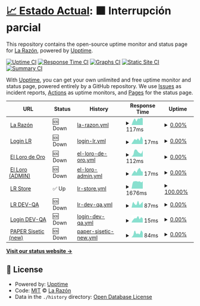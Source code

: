 # [📈 Estado Actual](https://radar.la-razon.com): <!--live status--> **🟧 Interrupción parcial**

This repository contains the open-source uptime monitor and status page for [La Razón](www.la-razon.com), powered by [Upptime](https://github.com/upptime/upptime).

[![Uptime CI](https://github.com/la-razonbo/radar/workflows/Uptime%20CI/badge.svg)](https://github.com/la-razonbo/radar/actions?query=workflow%3A%22Uptime+CI%22)
[![Response Time CI](https://github.com/la-razonbo/radar/workflows/Response%20Time%20CI/badge.svg)](https://github.com/la-razonbo/radar/actions?query=workflow%3A%22Response+Time+CI%22)
[![Graphs CI](https://github.com/la-razonbo/radar/workflows/Graphs%20CI/badge.svg)](https://github.com/la-razonbo/radar/actions?query=workflow%3A%22Graphs+CI%22)
[![Static Site CI](https://github.com/la-razonbo/radar/workflows/Static%20Site%20CI/badge.svg)](https://github.com/la-razonbo/radar/actions?query=workflow%3A%22Static+Site+CI%22)
[![Summary CI](https://github.com/la-razonbo/radar/workflows/Summary%20CI/badge.svg)](https://github.com/la-razonbo/radar/actions?query=workflow%3A%22Summary+CI%22)

With [Upptime](https://upptime.js.org), you can get your own unlimited and free uptime monitor and status page, powered entirely by a GitHub repository. We use [Issues](https://github.com/la-razonbo/radar/issues) as incident reports, [Actions](https://github.com/la-razonbo/radar/actions) as uptime monitors, and [Pages](https://radar.la-razon.com) for the status page.

<!--start: status pages-->
<!-- This summary is generated by Upptime (https://github.com/upptime/upptime) -->
<!-- Do not edit this manually, your changes will be overwritten -->
<!-- prettier-ignore -->
| URL | Status | History | Response Time | Uptime |
| --- | ------ | ------- | ------------- | ------ |
| <img alt="" src="https://cdn.jsdelivr.net/gh/la-razonbo/radar@master/assets/lr-icon.svg" height="13"> [La Razón](https://www.la-razon.com) | 🆘 Down | [la-razon.yml](https://github.com/la-razonbo/radar/commits/HEAD/history/la-razon.yml) | <details><summary><img alt="Response time graph" src="./graphs/la-razon/response-time-week.png" height="20"> 117ms</summary><br><a href="https://radar.la-razon.com/history/la-razon"><img alt="Response time 93" src="https://img.shields.io/endpoint?url=https%3A%2F%2Fraw.githubusercontent.com%2Fla-razonbo%2Fradar%2FHEAD%2Fapi%2Fla-razon%2Fresponse-time.json"></a><br><a href="https://radar.la-razon.com/history/la-razon"><img alt="24-hour response time 147" src="https://img.shields.io/endpoint?url=https%3A%2F%2Fraw.githubusercontent.com%2Fla-razonbo%2Fradar%2FHEAD%2Fapi%2Fla-razon%2Fresponse-time-day.json"></a><br><a href="https://radar.la-razon.com/history/la-razon"><img alt="7-day response time 117" src="https://img.shields.io/endpoint?url=https%3A%2F%2Fraw.githubusercontent.com%2Fla-razonbo%2Fradar%2FHEAD%2Fapi%2Fla-razon%2Fresponse-time-week.json"></a><br><a href="https://radar.la-razon.com/history/la-razon"><img alt="30-day response time 95" src="https://img.shields.io/endpoint?url=https%3A%2F%2Fraw.githubusercontent.com%2Fla-razonbo%2Fradar%2FHEAD%2Fapi%2Fla-razon%2Fresponse-time-month.json"></a><br><a href="https://radar.la-razon.com/history/la-razon"><img alt="1-year response time 93" src="https://img.shields.io/endpoint?url=https%3A%2F%2Fraw.githubusercontent.com%2Fla-razonbo%2Fradar%2FHEAD%2Fapi%2Fla-razon%2Fresponse-time-year.json"></a></details> | <details><summary><a href="https://radar.la-razon.com/history/la-razon">0.00%</a></summary><a href="https://radar.la-razon.com/history/la-razon"><img alt="All-time uptime 1.02%" src="https://img.shields.io/endpoint?url=https%3A%2F%2Fraw.githubusercontent.com%2Fla-razonbo%2Fradar%2FHEAD%2Fapi%2Fla-razon%2Fuptime.json"></a><br><a href="https://radar.la-razon.com/history/la-razon"><img alt="24-hour uptime 0.00%" src="https://img.shields.io/endpoint?url=https%3A%2F%2Fraw.githubusercontent.com%2Fla-razonbo%2Fradar%2FHEAD%2Fapi%2Fla-razon%2Fuptime-day.json"></a><br><a href="https://radar.la-razon.com/history/la-razon"><img alt="7-day uptime 0.00%" src="https://img.shields.io/endpoint?url=https%3A%2F%2Fraw.githubusercontent.com%2Fla-razonbo%2Fradar%2FHEAD%2Fapi%2Fla-razon%2Fuptime-week.json"></a><br><a href="https://radar.la-razon.com/history/la-razon"><img alt="30-day uptime 0.00%" src="https://img.shields.io/endpoint?url=https%3A%2F%2Fraw.githubusercontent.com%2Fla-razonbo%2Fradar%2FHEAD%2Fapi%2Fla-razon%2Fuptime-month.json"></a><br><a href="https://radar.la-razon.com/history/la-razon"><img alt="1-year uptime 1.02%" src="https://img.shields.io/endpoint?url=https%3A%2F%2Fraw.githubusercontent.com%2Fla-razonbo%2Fradar%2FHEAD%2Fapi%2Fla-razon%2Fuptime-year.json"></a></details>
| <img alt="" src="https://cdn.jsdelivr.net/gh/la-razonbo/radar@master/assets/lr-icon.svg" height="13"> [Login LR](https://www.la-razon.com/login) | 🆘 Down | [login-lr.yml](https://github.com/la-razonbo/radar/commits/HEAD/history/login-lr.yml) | <details><summary><img alt="Response time graph" src="./graphs/login-lr/response-time-week.png" height="20"> 17ms</summary><br><a href="https://radar.la-razon.com/history/login-lr"><img alt="Response time 19" src="https://img.shields.io/endpoint?url=https%3A%2F%2Fraw.githubusercontent.com%2Fla-razonbo%2Fradar%2FHEAD%2Fapi%2Flogin-lr%2Fresponse-time.json"></a><br><a href="https://radar.la-razon.com/history/login-lr"><img alt="24-hour response time 20" src="https://img.shields.io/endpoint?url=https%3A%2F%2Fraw.githubusercontent.com%2Fla-razonbo%2Fradar%2FHEAD%2Fapi%2Flogin-lr%2Fresponse-time-day.json"></a><br><a href="https://radar.la-razon.com/history/login-lr"><img alt="7-day response time 17" src="https://img.shields.io/endpoint?url=https%3A%2F%2Fraw.githubusercontent.com%2Fla-razonbo%2Fradar%2FHEAD%2Fapi%2Flogin-lr%2Fresponse-time-week.json"></a><br><a href="https://radar.la-razon.com/history/login-lr"><img alt="30-day response time 13" src="https://img.shields.io/endpoint?url=https%3A%2F%2Fraw.githubusercontent.com%2Fla-razonbo%2Fradar%2FHEAD%2Fapi%2Flogin-lr%2Fresponse-time-month.json"></a><br><a href="https://radar.la-razon.com/history/login-lr"><img alt="1-year response time 19" src="https://img.shields.io/endpoint?url=https%3A%2F%2Fraw.githubusercontent.com%2Fla-razonbo%2Fradar%2FHEAD%2Fapi%2Flogin-lr%2Fresponse-time-year.json"></a></details> | <details><summary><a href="https://radar.la-razon.com/history/login-lr">0.00%</a></summary><a href="https://radar.la-razon.com/history/login-lr"><img alt="All-time uptime 1.02%" src="https://img.shields.io/endpoint?url=https%3A%2F%2Fraw.githubusercontent.com%2Fla-razonbo%2Fradar%2FHEAD%2Fapi%2Flogin-lr%2Fuptime.json"></a><br><a href="https://radar.la-razon.com/history/login-lr"><img alt="24-hour uptime 0.00%" src="https://img.shields.io/endpoint?url=https%3A%2F%2Fraw.githubusercontent.com%2Fla-razonbo%2Fradar%2FHEAD%2Fapi%2Flogin-lr%2Fuptime-day.json"></a><br><a href="https://radar.la-razon.com/history/login-lr"><img alt="7-day uptime 0.00%" src="https://img.shields.io/endpoint?url=https%3A%2F%2Fraw.githubusercontent.com%2Fla-razonbo%2Fradar%2FHEAD%2Fapi%2Flogin-lr%2Fuptime-week.json"></a><br><a href="https://radar.la-razon.com/history/login-lr"><img alt="30-day uptime 0.00%" src="https://img.shields.io/endpoint?url=https%3A%2F%2Fraw.githubusercontent.com%2Fla-razonbo%2Fradar%2FHEAD%2Fapi%2Flogin-lr%2Fuptime-month.json"></a><br><a href="https://radar.la-razon.com/history/login-lr"><img alt="1-year uptime 1.02%" src="https://img.shields.io/endpoint?url=https%3A%2F%2Fraw.githubusercontent.com%2Fla-razonbo%2Fradar%2FHEAD%2Fapi%2Flogin-lr%2Fuptime-year.json"></a></details>
| <img alt="" src="https://lorodeoro.la-razon.com/img/logo/favicon.png" height="13"> [El Loro de Oro](https://lorodeoro.la-razon.com) | 🆘 Down | [el-loro-de-oro.yml](https://github.com/la-razonbo/radar/commits/HEAD/history/el-loro-de-oro.yml) | <details><summary><img alt="Response time graph" src="./graphs/el-loro-de-oro/response-time-week.png" height="20"> 112ms</summary><br><a href="https://radar.la-razon.com/history/el-loro-de-oro"><img alt="Response time 117" src="https://img.shields.io/endpoint?url=https%3A%2F%2Fraw.githubusercontent.com%2Fla-razonbo%2Fradar%2FHEAD%2Fapi%2Fel-loro-de-oro%2Fresponse-time.json"></a><br><a href="https://radar.la-razon.com/history/el-loro-de-oro"><img alt="24-hour response time 116" src="https://img.shields.io/endpoint?url=https%3A%2F%2Fraw.githubusercontent.com%2Fla-razonbo%2Fradar%2FHEAD%2Fapi%2Fel-loro-de-oro%2Fresponse-time-day.json"></a><br><a href="https://radar.la-razon.com/history/el-loro-de-oro"><img alt="7-day response time 112" src="https://img.shields.io/endpoint?url=https%3A%2F%2Fraw.githubusercontent.com%2Fla-razonbo%2Fradar%2FHEAD%2Fapi%2Fel-loro-de-oro%2Fresponse-time-week.json"></a><br><a href="https://radar.la-razon.com/history/el-loro-de-oro"><img alt="30-day response time 91" src="https://img.shields.io/endpoint?url=https%3A%2F%2Fraw.githubusercontent.com%2Fla-razonbo%2Fradar%2FHEAD%2Fapi%2Fel-loro-de-oro%2Fresponse-time-month.json"></a><br><a href="https://radar.la-razon.com/history/el-loro-de-oro"><img alt="1-year response time 117" src="https://img.shields.io/endpoint?url=https%3A%2F%2Fraw.githubusercontent.com%2Fla-razonbo%2Fradar%2FHEAD%2Fapi%2Fel-loro-de-oro%2Fresponse-time-year.json"></a></details> | <details><summary><a href="https://radar.la-razon.com/history/el-loro-de-oro">0.00%</a></summary><a href="https://radar.la-razon.com/history/el-loro-de-oro"><img alt="All-time uptime 1.02%" src="https://img.shields.io/endpoint?url=https%3A%2F%2Fraw.githubusercontent.com%2Fla-razonbo%2Fradar%2FHEAD%2Fapi%2Fel-loro-de-oro%2Fuptime.json"></a><br><a href="https://radar.la-razon.com/history/el-loro-de-oro"><img alt="24-hour uptime 0.00%" src="https://img.shields.io/endpoint?url=https%3A%2F%2Fraw.githubusercontent.com%2Fla-razonbo%2Fradar%2FHEAD%2Fapi%2Fel-loro-de-oro%2Fuptime-day.json"></a><br><a href="https://radar.la-razon.com/history/el-loro-de-oro"><img alt="7-day uptime 0.00%" src="https://img.shields.io/endpoint?url=https%3A%2F%2Fraw.githubusercontent.com%2Fla-razonbo%2Fradar%2FHEAD%2Fapi%2Fel-loro-de-oro%2Fuptime-week.json"></a><br><a href="https://radar.la-razon.com/history/el-loro-de-oro"><img alt="30-day uptime 0.00%" src="https://img.shields.io/endpoint?url=https%3A%2F%2Fraw.githubusercontent.com%2Fla-razonbo%2Fradar%2FHEAD%2Fapi%2Fel-loro-de-oro%2Fuptime-month.json"></a><br><a href="https://radar.la-razon.com/history/el-loro-de-oro"><img alt="1-year uptime 1.02%" src="https://img.shields.io/endpoint?url=https%3A%2F%2Fraw.githubusercontent.com%2Fla-razonbo%2Fradar%2FHEAD%2Fapi%2Fel-loro-de-oro%2Fuptime-year.json"></a></details>
| <img alt="" src="https://lorodeoro.la-razon.com/img/logo/favicon.png" height="13"> [El Loro (ADMIN)](https://lorodeoro.la-razon.com/admin) | 🆘 Down | [el-loro-admin.yml](https://github.com/la-razonbo/radar/commits/HEAD/history/el-loro-admin.yml) | <details><summary><img alt="Response time graph" src="./graphs/el-loro-admin/response-time-week.png" height="20"> 17ms</summary><br><a href="https://radar.la-razon.com/history/el-loro-admin"><img alt="Response time 47" src="https://img.shields.io/endpoint?url=https%3A%2F%2Fraw.githubusercontent.com%2Fla-razonbo%2Fradar%2FHEAD%2Fapi%2Fel-loro-admin%2Fresponse-time.json"></a><br><a href="https://radar.la-razon.com/history/el-loro-admin"><img alt="24-hour response time 19" src="https://img.shields.io/endpoint?url=https%3A%2F%2Fraw.githubusercontent.com%2Fla-razonbo%2Fradar%2FHEAD%2Fapi%2Fel-loro-admin%2Fresponse-time-day.json"></a><br><a href="https://radar.la-razon.com/history/el-loro-admin"><img alt="7-day response time 17" src="https://img.shields.io/endpoint?url=https%3A%2F%2Fraw.githubusercontent.com%2Fla-razonbo%2Fradar%2FHEAD%2Fapi%2Fel-loro-admin%2Fresponse-time-week.json"></a><br><a href="https://radar.la-razon.com/history/el-loro-admin"><img alt="30-day response time 14" src="https://img.shields.io/endpoint?url=https%3A%2F%2Fraw.githubusercontent.com%2Fla-razonbo%2Fradar%2FHEAD%2Fapi%2Fel-loro-admin%2Fresponse-time-month.json"></a><br><a href="https://radar.la-razon.com/history/el-loro-admin"><img alt="1-year response time 47" src="https://img.shields.io/endpoint?url=https%3A%2F%2Fraw.githubusercontent.com%2Fla-razonbo%2Fradar%2FHEAD%2Fapi%2Fel-loro-admin%2Fresponse-time-year.json"></a></details> | <details><summary><a href="https://radar.la-razon.com/history/el-loro-admin">0.00%</a></summary><a href="https://radar.la-razon.com/history/el-loro-admin"><img alt="All-time uptime 1.02%" src="https://img.shields.io/endpoint?url=https%3A%2F%2Fraw.githubusercontent.com%2Fla-razonbo%2Fradar%2FHEAD%2Fapi%2Fel-loro-admin%2Fuptime.json"></a><br><a href="https://radar.la-razon.com/history/el-loro-admin"><img alt="24-hour uptime 0.00%" src="https://img.shields.io/endpoint?url=https%3A%2F%2Fraw.githubusercontent.com%2Fla-razonbo%2Fradar%2FHEAD%2Fapi%2Fel-loro-admin%2Fuptime-day.json"></a><br><a href="https://radar.la-razon.com/history/el-loro-admin"><img alt="7-day uptime 0.00%" src="https://img.shields.io/endpoint?url=https%3A%2F%2Fraw.githubusercontent.com%2Fla-razonbo%2Fradar%2FHEAD%2Fapi%2Fel-loro-admin%2Fuptime-week.json"></a><br><a href="https://radar.la-razon.com/history/el-loro-admin"><img alt="30-day uptime 0.00%" src="https://img.shields.io/endpoint?url=https%3A%2F%2Fraw.githubusercontent.com%2Fla-razonbo%2Fradar%2FHEAD%2Fapi%2Fel-loro-admin%2Fuptime-month.json"></a><br><a href="https://radar.la-razon.com/history/el-loro-admin"><img alt="1-year uptime 1.02%" src="https://img.shields.io/endpoint?url=https%3A%2F%2Fraw.githubusercontent.com%2Fla-razonbo%2Fradar%2FHEAD%2Fapi%2Fel-loro-admin%2Fuptime-year.json"></a></details>
| <img alt="" src="https://icons.duckduckgo.com/ip3/la-razon.ventas.com.bo.ico" height="13"> [LR Store](https://la-razon.ventas.com.bo) | ✅ Up | [lr-store.yml](https://github.com/la-razonbo/radar/commits/HEAD/history/lr-store.yml) | <details><summary><img alt="Response time graph" src="./graphs/lr-store/response-time-week.png" height="20"> 1676ms</summary><br><a href="https://radar.la-razon.com/history/lr-store"><img alt="Response time 2028" src="https://img.shields.io/endpoint?url=https%3A%2F%2Fraw.githubusercontent.com%2Fla-razonbo%2Fradar%2FHEAD%2Fapi%2Flr-store%2Fresponse-time.json"></a><br><a href="https://radar.la-razon.com/history/lr-store"><img alt="24-hour response time 1500" src="https://img.shields.io/endpoint?url=https%3A%2F%2Fraw.githubusercontent.com%2Fla-razonbo%2Fradar%2FHEAD%2Fapi%2Flr-store%2Fresponse-time-day.json"></a><br><a href="https://radar.la-razon.com/history/lr-store"><img alt="7-day response time 1676" src="https://img.shields.io/endpoint?url=https%3A%2F%2Fraw.githubusercontent.com%2Fla-razonbo%2Fradar%2FHEAD%2Fapi%2Flr-store%2Fresponse-time-week.json"></a><br><a href="https://radar.la-razon.com/history/lr-store"><img alt="30-day response time 2036" src="https://img.shields.io/endpoint?url=https%3A%2F%2Fraw.githubusercontent.com%2Fla-razonbo%2Fradar%2FHEAD%2Fapi%2Flr-store%2Fresponse-time-month.json"></a><br><a href="https://radar.la-razon.com/history/lr-store"><img alt="1-year response time 2028" src="https://img.shields.io/endpoint?url=https%3A%2F%2Fraw.githubusercontent.com%2Fla-razonbo%2Fradar%2FHEAD%2Fapi%2Flr-store%2Fresponse-time-year.json"></a></details> | <details><summary><a href="https://radar.la-razon.com/history/lr-store">100.00%</a></summary><a href="https://radar.la-razon.com/history/lr-store"><img alt="All-time uptime 97.67%" src="https://img.shields.io/endpoint?url=https%3A%2F%2Fraw.githubusercontent.com%2Fla-razonbo%2Fradar%2FHEAD%2Fapi%2Flr-store%2Fuptime.json"></a><br><a href="https://radar.la-razon.com/history/lr-store"><img alt="24-hour uptime 100.00%" src="https://img.shields.io/endpoint?url=https%3A%2F%2Fraw.githubusercontent.com%2Fla-razonbo%2Fradar%2FHEAD%2Fapi%2Flr-store%2Fuptime-day.json"></a><br><a href="https://radar.la-razon.com/history/lr-store"><img alt="7-day uptime 100.00%" src="https://img.shields.io/endpoint?url=https%3A%2F%2Fraw.githubusercontent.com%2Fla-razonbo%2Fradar%2FHEAD%2Fapi%2Flr-store%2Fuptime-week.json"></a><br><a href="https://radar.la-razon.com/history/lr-store"><img alt="30-day uptime 100.00%" src="https://img.shields.io/endpoint?url=https%3A%2F%2Fraw.githubusercontent.com%2Fla-razonbo%2Fradar%2FHEAD%2Fapi%2Flr-store%2Fuptime-month.json"></a><br><a href="https://radar.la-razon.com/history/lr-store"><img alt="1-year uptime 97.67%" src="https://img.shields.io/endpoint?url=https%3A%2F%2Fraw.githubusercontent.com%2Fla-razonbo%2Fradar%2FHEAD%2Fapi%2Flr-store%2Fuptime-year.json"></a></details>
| <img alt="" src="https://cdn.jsdelivr.net/gh/la-razonbo/radar@master/assets/lr-icon.svg" height="13"> [LR DEV-QA](https://dev-qa.la-razon.com) | 🆘 Down | [lr-dev-qa.yml](https://github.com/la-razonbo/radar/commits/HEAD/history/lr-dev-qa.yml) | <details><summary><img alt="Response time graph" src="./graphs/lr-dev-qa/response-time-week.png" height="20"> 87ms</summary><br><a href="https://radar.la-razon.com/history/lr-dev-qa"><img alt="Response time 100" src="https://img.shields.io/endpoint?url=https%3A%2F%2Fraw.githubusercontent.com%2Fla-razonbo%2Fradar%2FHEAD%2Fapi%2Flr-dev-qa%2Fresponse-time.json"></a><br><a href="https://radar.la-razon.com/history/lr-dev-qa"><img alt="24-hour response time 69" src="https://img.shields.io/endpoint?url=https%3A%2F%2Fraw.githubusercontent.com%2Fla-razonbo%2Fradar%2FHEAD%2Fapi%2Flr-dev-qa%2Fresponse-time-day.json"></a><br><a href="https://radar.la-razon.com/history/lr-dev-qa"><img alt="7-day response time 87" src="https://img.shields.io/endpoint?url=https%3A%2F%2Fraw.githubusercontent.com%2Fla-razonbo%2Fradar%2FHEAD%2Fapi%2Flr-dev-qa%2Fresponse-time-week.json"></a><br><a href="https://radar.la-razon.com/history/lr-dev-qa"><img alt="30-day response time 86" src="https://img.shields.io/endpoint?url=https%3A%2F%2Fraw.githubusercontent.com%2Fla-razonbo%2Fradar%2FHEAD%2Fapi%2Flr-dev-qa%2Fresponse-time-month.json"></a><br><a href="https://radar.la-razon.com/history/lr-dev-qa"><img alt="1-year response time 100" src="https://img.shields.io/endpoint?url=https%3A%2F%2Fraw.githubusercontent.com%2Fla-razonbo%2Fradar%2FHEAD%2Fapi%2Flr-dev-qa%2Fresponse-time-year.json"></a></details> | <details><summary><a href="https://radar.la-razon.com/history/lr-dev-qa">0.00%</a></summary><a href="https://radar.la-razon.com/history/lr-dev-qa"><img alt="All-time uptime 0.98%" src="https://img.shields.io/endpoint?url=https%3A%2F%2Fraw.githubusercontent.com%2Fla-razonbo%2Fradar%2FHEAD%2Fapi%2Flr-dev-qa%2Fuptime.json"></a><br><a href="https://radar.la-razon.com/history/lr-dev-qa"><img alt="24-hour uptime 0.00%" src="https://img.shields.io/endpoint?url=https%3A%2F%2Fraw.githubusercontent.com%2Fla-razonbo%2Fradar%2FHEAD%2Fapi%2Flr-dev-qa%2Fuptime-day.json"></a><br><a href="https://radar.la-razon.com/history/lr-dev-qa"><img alt="7-day uptime 0.00%" src="https://img.shields.io/endpoint?url=https%3A%2F%2Fraw.githubusercontent.com%2Fla-razonbo%2Fradar%2FHEAD%2Fapi%2Flr-dev-qa%2Fuptime-week.json"></a><br><a href="https://radar.la-razon.com/history/lr-dev-qa"><img alt="30-day uptime 0.00%" src="https://img.shields.io/endpoint?url=https%3A%2F%2Fraw.githubusercontent.com%2Fla-razonbo%2Fradar%2FHEAD%2Fapi%2Flr-dev-qa%2Fuptime-month.json"></a><br><a href="https://radar.la-razon.com/history/lr-dev-qa"><img alt="1-year uptime 0.98%" src="https://img.shields.io/endpoint?url=https%3A%2F%2Fraw.githubusercontent.com%2Fla-razonbo%2Fradar%2FHEAD%2Fapi%2Flr-dev-qa%2Fuptime-year.json"></a></details>
| <img alt="" src="https://cdn.jsdelivr.net/gh/la-razonbo/radar@master/assets/lr-icon.svg" height="13"> [Login DEV-QA](https://dev-qa.la-razon.com/login) | 🆘 Down | [login-dev-qa.yml](https://github.com/la-razonbo/radar/commits/HEAD/history/login-dev-qa.yml) | <details><summary><img alt="Response time graph" src="./graphs/login-dev-qa/response-time-week.png" height="20"> 15ms</summary><br><a href="https://radar.la-razon.com/history/login-dev-qa"><img alt="Response time 17" src="https://img.shields.io/endpoint?url=https%3A%2F%2Fraw.githubusercontent.com%2Fla-razonbo%2Fradar%2FHEAD%2Fapi%2Flogin-dev-qa%2Fresponse-time.json"></a><br><a href="https://radar.la-razon.com/history/login-dev-qa"><img alt="24-hour response time 18" src="https://img.shields.io/endpoint?url=https%3A%2F%2Fraw.githubusercontent.com%2Fla-razonbo%2Fradar%2FHEAD%2Fapi%2Flogin-dev-qa%2Fresponse-time-day.json"></a><br><a href="https://radar.la-razon.com/history/login-dev-qa"><img alt="7-day response time 15" src="https://img.shields.io/endpoint?url=https%3A%2F%2Fraw.githubusercontent.com%2Fla-razonbo%2Fradar%2FHEAD%2Fapi%2Flogin-dev-qa%2Fresponse-time-week.json"></a><br><a href="https://radar.la-razon.com/history/login-dev-qa"><img alt="30-day response time 13" src="https://img.shields.io/endpoint?url=https%3A%2F%2Fraw.githubusercontent.com%2Fla-razonbo%2Fradar%2FHEAD%2Fapi%2Flogin-dev-qa%2Fresponse-time-month.json"></a><br><a href="https://radar.la-razon.com/history/login-dev-qa"><img alt="1-year response time 17" src="https://img.shields.io/endpoint?url=https%3A%2F%2Fraw.githubusercontent.com%2Fla-razonbo%2Fradar%2FHEAD%2Fapi%2Flogin-dev-qa%2Fresponse-time-year.json"></a></details> | <details><summary><a href="https://radar.la-razon.com/history/login-dev-qa">0.00%</a></summary><a href="https://radar.la-razon.com/history/login-dev-qa"><img alt="All-time uptime 0.98%" src="https://img.shields.io/endpoint?url=https%3A%2F%2Fraw.githubusercontent.com%2Fla-razonbo%2Fradar%2FHEAD%2Fapi%2Flogin-dev-qa%2Fuptime.json"></a><br><a href="https://radar.la-razon.com/history/login-dev-qa"><img alt="24-hour uptime 0.00%" src="https://img.shields.io/endpoint?url=https%3A%2F%2Fraw.githubusercontent.com%2Fla-razonbo%2Fradar%2FHEAD%2Fapi%2Flogin-dev-qa%2Fuptime-day.json"></a><br><a href="https://radar.la-razon.com/history/login-dev-qa"><img alt="7-day uptime 0.00%" src="https://img.shields.io/endpoint?url=https%3A%2F%2Fraw.githubusercontent.com%2Fla-razonbo%2Fradar%2FHEAD%2Fapi%2Flogin-dev-qa%2Fuptime-week.json"></a><br><a href="https://radar.la-razon.com/history/login-dev-qa"><img alt="30-day uptime 0.00%" src="https://img.shields.io/endpoint?url=https%3A%2F%2Fraw.githubusercontent.com%2Fla-razonbo%2Fradar%2FHEAD%2Fapi%2Flogin-dev-qa%2Fuptime-month.json"></a><br><a href="https://radar.la-razon.com/history/login-dev-qa"><img alt="1-year uptime 0.98%" src="https://img.shields.io/endpoint?url=https%3A%2F%2Fraw.githubusercontent.com%2Fla-razonbo%2Fradar%2FHEAD%2Fapi%2Flogin-dev-qa%2Fuptime-year.json"></a></details>
| <img alt="" src="https://cdn.jsdelivr.net/gh/la-razonbo/radar@master/assets/flip-icon.png" height="13"> [PAPER Sisetic (new)](https://ipaper.la-razon.com) | 🆘 Down | [paper-sisetic-new.yml](https://github.com/la-razonbo/radar/commits/HEAD/history/paper-sisetic-new.yml) | <details><summary><img alt="Response time graph" src="./graphs/paper-sisetic-new/response-time-week.png" height="20"> 84ms</summary><br><a href="https://radar.la-razon.com/history/paper-sisetic-new"><img alt="Response time 90" src="https://img.shields.io/endpoint?url=https%3A%2F%2Fraw.githubusercontent.com%2Fla-razonbo%2Fradar%2FHEAD%2Fapi%2Fpaper-sisetic-new%2Fresponse-time.json"></a><br><a href="https://radar.la-razon.com/history/paper-sisetic-new"><img alt="24-hour response time 62" src="https://img.shields.io/endpoint?url=https%3A%2F%2Fraw.githubusercontent.com%2Fla-razonbo%2Fradar%2FHEAD%2Fapi%2Fpaper-sisetic-new%2Fresponse-time-day.json"></a><br><a href="https://radar.la-razon.com/history/paper-sisetic-new"><img alt="7-day response time 84" src="https://img.shields.io/endpoint?url=https%3A%2F%2Fraw.githubusercontent.com%2Fla-razonbo%2Fradar%2FHEAD%2Fapi%2Fpaper-sisetic-new%2Fresponse-time-week.json"></a><br><a href="https://radar.la-razon.com/history/paper-sisetic-new"><img alt="30-day response time 84" src="https://img.shields.io/endpoint?url=https%3A%2F%2Fraw.githubusercontent.com%2Fla-razonbo%2Fradar%2FHEAD%2Fapi%2Fpaper-sisetic-new%2Fresponse-time-month.json"></a><br><a href="https://radar.la-razon.com/history/paper-sisetic-new"><img alt="1-year response time 90" src="https://img.shields.io/endpoint?url=https%3A%2F%2Fraw.githubusercontent.com%2Fla-razonbo%2Fradar%2FHEAD%2Fapi%2Fpaper-sisetic-new%2Fresponse-time-year.json"></a></details> | <details><summary><a href="https://radar.la-razon.com/history/paper-sisetic-new">0.00%</a></summary><a href="https://radar.la-razon.com/history/paper-sisetic-new"><img alt="All-time uptime 1.02%" src="https://img.shields.io/endpoint?url=https%3A%2F%2Fraw.githubusercontent.com%2Fla-razonbo%2Fradar%2FHEAD%2Fapi%2Fpaper-sisetic-new%2Fuptime.json"></a><br><a href="https://radar.la-razon.com/history/paper-sisetic-new"><img alt="24-hour uptime 0.00%" src="https://img.shields.io/endpoint?url=https%3A%2F%2Fraw.githubusercontent.com%2Fla-razonbo%2Fradar%2FHEAD%2Fapi%2Fpaper-sisetic-new%2Fuptime-day.json"></a><br><a href="https://radar.la-razon.com/history/paper-sisetic-new"><img alt="7-day uptime 0.00%" src="https://img.shields.io/endpoint?url=https%3A%2F%2Fraw.githubusercontent.com%2Fla-razonbo%2Fradar%2FHEAD%2Fapi%2Fpaper-sisetic-new%2Fuptime-week.json"></a><br><a href="https://radar.la-razon.com/history/paper-sisetic-new"><img alt="30-day uptime 0.00%" src="https://img.shields.io/endpoint?url=https%3A%2F%2Fraw.githubusercontent.com%2Fla-razonbo%2Fradar%2FHEAD%2Fapi%2Fpaper-sisetic-new%2Fuptime-month.json"></a><br><a href="https://radar.la-razon.com/history/paper-sisetic-new"><img alt="1-year uptime 1.02%" src="https://img.shields.io/endpoint?url=https%3A%2F%2Fraw.githubusercontent.com%2Fla-razonbo%2Fradar%2FHEAD%2Fapi%2Fpaper-sisetic-new%2Fuptime-year.json"></a></details>

<!--end: status pages-->

[**Visit our status website →**](https://radar.la-razon.com)

## 📄 License

- Powered by: [Upptime](https://github.com/upptime/upptime)
- Code: [MIT](./LICENSE) © [La Razón](www.la-razon.com)
- Data in the `./history` directory: [Open Database License](https://opendatacommons.org/licenses/odbl/1-0/)
